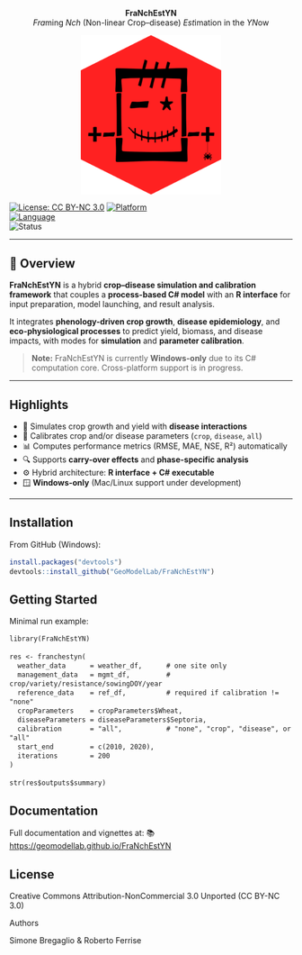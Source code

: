 <div align="center">

**FraNchEstYN**  
*Fra*ming *Nch* (Non-linear Crop–disease) *Est*imation in the *YN*ow

<img src="man/figures/logo.png" alt="FraNchEstYN logo" width="250" align="top"/>

</div>	  

[![License: CC BY-NC 3.0](https://img.shields.io/badge/License-CC%20BY--NC%203.0-lightgrey.svg)](https://creativecommons.org/licenses/by-nc/3.0/)
[![Platform](https://img.shields.io/badge/platform-Windows--only-blue)](https://microsoft.com)  
[![Language](https://img.shields.io/badge/language-R%20%7C%20C%23-purple)](https://cran.r-project.org/)  
![Status](https://img.shields.io/badge/status-active-brightgreen)

---

## 📖 Overview
**FraNchEstYN** is a hybrid **crop–disease simulation and calibration framework** that couples a **process-based C# model** with an **R interface** for input preparation, model launching, and result analysis.

It integrates **phenology-driven crop growth**, **disease epidemiology**, and **eco-physiological processes** to predict yield, biomass, and disease impacts, with modes for **simulation** and **parameter calibration**.

> **Note:** FraNchEstYN is currently **Windows-only** due to its C# computation core. Cross-platform support is in progress.

---

## Highlights

- 🌱 Simulates crop growth and yield with **disease interactions**
- 🦠 Calibrates crop and/or disease parameters (`crop`, `disease`, `all`)
- 📊 Computes performance metrics (RMSE, MAE, NSE, R²) automatically
- 🔍 Supports **carry-over effects** and **phase-specific analysis**
- ⚙️ Hybrid architecture: **R interface + C# executable**
- 🪟 **Windows-only** (Mac/Linux support under development)

---

## Installation

From GitHub (Windows):

```r
install.packages("devtools")
devtools::install_github("GeoModelLab/FraNchEstYN")
```

## Getting Started

Minimal run example:
```
library(FraNchEstYN)

res <- franchestyn(
  weather_data      = weather_df,      # one site only
  management_data   = mgmt_df,         # crop/variety/resistance/sowingDOY/year
  reference_data    = ref_df,          # required if calibration != "none"
  cropParameters    = cropParameters$Wheat,
  diseaseParameters = diseaseParameters$Septoria,
  calibration       = "all",           # "none", "crop", "disease", or "all"
  start_end         = c(2010, 2020),
  iterations        = 200
)

str(res$outputs$summary)

```

## Documentation
Full documentation and vignettes at:
📚 https://geomodellab.github.io/FraNchEstYN

## License

Creative Commons Attribution-NonCommercial 3.0 Unported (CC BY-NC 3.0)

Authors

Simone Bregaglio & Roberto Ferrise
